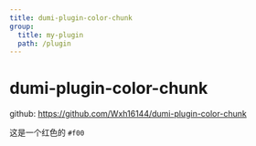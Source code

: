 ```yaml
---
title: dumi-plugin-color-chunk
group:
  title: my-plugin
  path: /plugin
---
```


# dumi-plugin-color-chunk

github: https://github.com/Wxh16144/dumi-plugin-color-chunk

这是一个红色的 `#f00`
